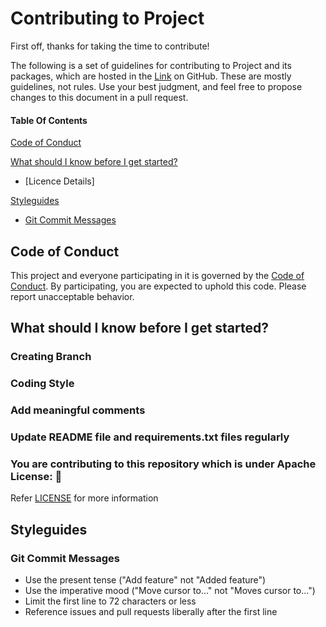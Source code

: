 # Contributing to Project

First off, thanks for taking the time to contribute!

The following is a set of guidelines for contributing to Project and its packages, which are hosted in the [Link](https://github.com/dhruvil009/HW01) on GitHub. These are mostly guidelines, not rules. Use your best judgment, and feel free to propose changes to this document in a pull request.

#### Table Of Contents

[Code of Conduct](#code-of-conduct)

[What should I know before I get started?](#what-should-i-know-before-i-get-started)
  * [Licence Details]

[Styleguides](#styleguides)
  * [Git Commit Messages](#git-commit-messages)


## Code of Conduct

This project and everyone participating in it is governed by the [Code of Conduct](https://github.com/dhruvil009/HW01/blob/master/CODE_OF_CONDUCT.md). By participating, you are expected to uphold this code. Please report unacceptable behavior.

## What should I know before I get started?

### Creating Branch
### Coding Style
### Add meaningful comments
### Update README file and requirements.txt files regularly


### You are contributing to this repository which is under Apache License: 🏅
Refer [LICENSE](https://github.com/dhruvil009/HW01/blob/master/LICENSE) for more information

## Styleguides

### Git Commit Messages

* Use the present tense ("Add feature" not "Added feature")
* Use the imperative mood ("Move cursor to..." not "Moves cursor to...")
* Limit the first line to 72 characters or less
* Reference issues and pull requests liberally after the first line
